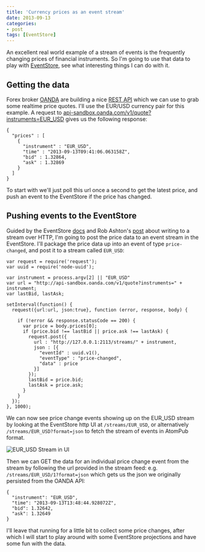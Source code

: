 ```yaml
---
title: 'Currency prices as an event stream'
date: 2013-09-13
categories:
- post
tags: [EventStore]
---
```


An excellent real world example of a stream of events is the frequently changing prices of financial instruments. So I'm going to use that data to play with <a href="http://geteventstore.com" target="_blank">EventStore</a>, see what interesting things I can do with it.

## Getting the data

Forex broker <a href="http://developer.oanda.com/" target="_blank">OANDA</a> are building a nice <a href="https://github.com/oanda/apidocs/" target="_blank">REST API</a> which we can use to grab some realtime price quotes. I'll use the EUR/USD currency pair for this example. A request to <a href="http://api-sandbox.oanda.com/v1/quote?instruments=EUR_USD" target="_blank">api-sandbox.oanda.com/v1/quote?instruments=EUR_USD</a> gives us the following response:

```
{
  "prices" : [
    {
      "instrument" : "EUR_USD",
      "time" : "2013-09-13T09:41:06.063158Z",
      "bid" : 1.32864,
      "ask" : 1.32869
    }
  ]
}
```

To start with we'll just poll this url once a second to get the latest price, and push an event to the EventStore if the price has changed.<!-- excerpt -->
	
## Pushing events to the EventStore

Guided by the EventStore <a href="https://github.com/EventStore/EventStore/wiki/Writing-to-a-Stream-(HTTP)" target="_blank">docs</a> and Rob Ashton's <a href="http://codeofrob.com/entries/pushing-data-into-streams-in-the-eventstore.html" target="_blank">post</a> about writing to a stream over HTTP, I'm going to post the price data to an event stream in the EventStore. I'll package the price data up into an event of type `price-changed`, and post it to a stream called `EUR_USD`:

```
var request = require('request');
var uuid = require('node-uuid');

var instrument = process.argv[2] || "EUR_USD"
var url = "http://api-sandbox.oanda.com/v1/quote?instruments=" + instrument;
var lastBid, lastAsk;

setInterval(function() {
  request({url:url, json:true}, function (error, response, body) {

    if (!error && response.statusCode == 200) {
      var price = body.prices[0];
      if (price.bid !== lastBid || price.ask !== lastAsk) {
        request.post({
          url : "http://127.0.0.1:2113/streams/" + instrument, 
          json : [{
            "eventId" : uuid.v1(), 
            "eventType" : "price-changed",
            "data" : price
          }]
        });
        lastBid = price.bid;
        lastAsk = price.ask;
      }
    }
  });
}, 1000);
```

We can now see price change events showing up on the EUR_USD stream by looking at the EventStore http UI at `/streams/EUR_USD`, or alternatively `/streams/EUR_USD?format=json` to fetch the stream of events in AtomPub format.

![EUR_USD Stream in UI]({{assets}}/images/EventStoreUI_EURUSD_Event_Stream.png) 

Then we can GET the data for an individual price change event from the stream by following the url provided in the stream feed: e.g. `/streams/EUR_USD/1?format=json` which gets us the json we originally persisted from the OANDA API:

```
{
  "instrument": "EUR_USD",
  "time": "2013-09-13T13:48:44.928072Z",
  "bid": 1.32642,
  "ask": 1.32649
}
```

I'll leave that running for a little bit to collect some price changes, after which I will start to play around with some EventStore projections and have some fun with the data.

